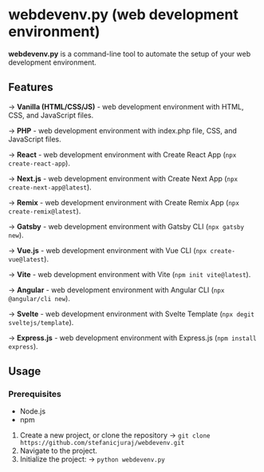 # webdevenv.py (web development environment)

**webdevenv.py** is a command-line tool to automate the setup of your web development environment.

## Features

&rarr; **Vanilla (HTML/CSS/JS)** - web development environment with HTML, CSS, and JavaScript files.

&rarr; **PHP** - web development environment with index.php file, CSS, and JavaScript files.

&rarr; **React** - web development environment with Create React App (`npx create-react-app`).

&rarr; **Next.js** - web development environment with Create Next App (`npx create-next-app@latest`).

&rarr; **Remix** - web development environment with Create Remix App (`npx create-remix@latest`).

&rarr; **Gatsby** - web development environment with Gatsby CLI (`npx gatsby new`).

&rarr; **Vue.js** - web development environment with Vue CLI (`npx create-vue@latest`).

&rarr; **Vite** - web development environment with Vite (`npm init vite@latest`).

&rarr; **Angular** - web development environment with Angular CLI (`npx @angular/cli new`).

&rarr; **Svelte** - web development environment with Svelte Template (`npx degit sveltejs/template`).

&rarr; **Express.js** - web development environment with Express.js (`npm install express`).

## Usage

### Prerequisites

- Node.js
- npm

1. Create a new project, or clone the repository &rarr; `git clone https://github.com/stefanicjuraj/webdevenv.git`
2. Navigate to the project.
3. Initialize the project: &rarr; `python webdevenv.py`
